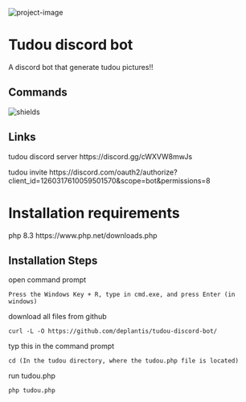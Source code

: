 

<p><img src="https://i.postimg.cc/nzgBQ7QZ/rsz-1schermafbeelding-2024-07-18-223921.png" alt="project-image"></p>
<h1  id="title">Tudou discord bot</h1>
<p id="description">A discord bot that generate tudou pictures!!</p>


<h2>Commands</h2>
<p><img src="https://i.postimg.cc/3N371fGZ/image.png" alt="shields"></p>

<h2>Links</h2>
<p>tudou discord server https://discord.gg/cWXVW8mwJs</p>
<p>tudou invite https://discord.com/oauth2/authorize?client_id=1260317610059501570&scope=bot&permissions=8</p>


<h1>Installation requirements </h1>
<P>php 8.3 https://www.php.net/downloads.php </P>


<h2>Installation Steps</h2>
<p>open command prompt</p>

```
Press the Windows Key + R, type in cmd.exe, and press Enter (in windows)
```

<p>download all files from github</p>

```
curl -L -O https://github.com/deplantis/tudou-discord-bot/
```
<p>typ this in the command prompt </p>

```
cd (In the tudou directory, where the tudou.php file is located)
```
<p>run tudou.php</p>

```
php tudou.php
```
